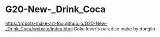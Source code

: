 # G20-New-_Drink_Coca

https://robots-make-art-too.github.io/G20-New-_Drink_Coca/website/index.html
Coke lover's paradise
make by donglin 
